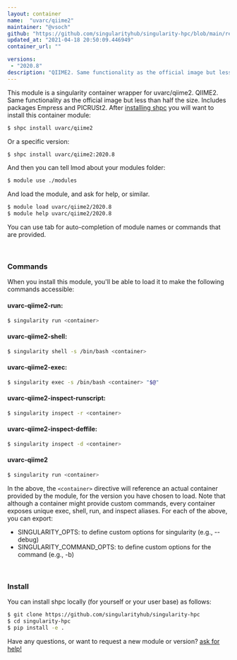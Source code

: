 ```yaml
---
layout: container
name:  "uvarc/qiime2"
maintainer: "@vsoch"
github: "https://github.com/singularityhub/singularity-hpc/blob/main/registry/uvarc/qiime2/container.yaml"
updated_at: "2021-04-18 20:50:09.446949"
container_url: ""

versions:
 - "2020.8"
description: "QIIME2. Same functionality as the official image but less than half the size. Includes packages Empress and PICRUSt2."
---
```


This module is a singularity container wrapper for uvarc/qiime2.
QIIME2. Same functionality as the official image but less than half the size. Includes packages Empress and PICRUSt2.
After [installing shpc](#install) you will want to install this container module:

```bash
$ shpc install uvarc/qiime2
```

Or a specific version:

```bash
$ shpc install uvarc/qiime2:2020.8
```

And then you can tell lmod about your modules folder:

```bash
$ module use ./modules
```

And load the module, and ask for help, or similar.

```bash
$ module load uvarc/qiime2/2020.8
$ module help uvarc/qiime2/2020.8
```

You can use tab for auto-completion of module names or commands that are provided.

<br>

### Commands

When you install this module, you'll be able to load it to make the following commands accessible:

#### uvarc-qiime2-run:

```bash
$ singularity run <container>
```

#### uvarc-qiime2-shell:

```bash
$ singularity shell -s /bin/bash <container>
```

#### uvarc-qiime2-exec:

```bash
$ singularity exec -s /bin/bash <container> "$@"
```

#### uvarc-qiime2-inspect-runscript:

```bash
$ singularity inspect -r <container>
```

#### uvarc-qiime2-inspect-deffile:

```bash
$ singularity inspect -d <container>
```



#### uvarc-qiime2

```bash
$ singularity run <container>
```


In the above, the `<container>` directive will reference an actual container provided
by the module, for the version you have chosen to load. Note that although a container
might provide custom commands, every container exposes unique exec, shell, run, and
inspect aliases. For each of the above, you can export:

 - SINGULARITY_OPTS: to define custom options for singularity (e.g., --debug)
 - SINGULARITY_COMMAND_OPTS: to define custom options for the command (e.g., -b)

<br>
  
### Install

You can install shpc locally (for yourself or your user base) as follows:

```bash
$ git clone https://github.com/singularityhub/singularity-hpc
$ cd singularity-hpc
$ pip install -e .
```

Have any questions, or want to request a new module or version? [ask for help!](https://github.com/singularityhub/singularity-hpc/issues)